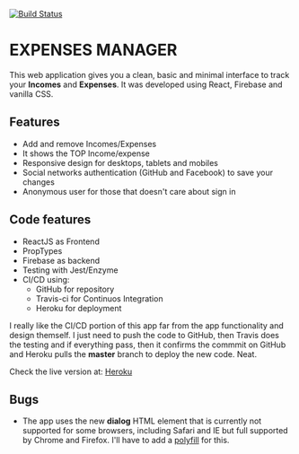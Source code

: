 [![Build Status](https://travis-ci.org/rcart/expenses-manager.svg?branch=master)](https://travis-ci.org/rcart/expenses-manager)

# EXPENSES MANAGER

This web application gives you a clean, basic and minimal interface to track your **Incomes** and **Expenses**. It was developed using React, Firebase and vanilla CSS.

## Features
* Add and remove Incomes/Expenses
* It shows the TOP Income/expense
* Responsive design for desktops, tablets and mobiles
* Social networks authentication (GitHub and Facebook) to save your changes
* Anonymous user for those that doesn't care about sign in

## Code features
* ReactJS as Frontend
* PropTypes
* Firebase as backend
* Testing with Jest/Enzyme
* CI/CD using:
    * GitHub for repository
    * Travis-ci for Continuos Integration
    * Heroku for deployment

I really like the CI/CD portion of this app far from the app functionality and design themself. I just need to push the code to GitHub, then Travis does the testing and if everything pass, then it confirms the commmit on GitHub and Heroku pulls the **master** branch to deploy the new code. Neat.

Check the live version at: [Heroku](https://rcart-expenses-manager.herokuapp.com/)

## Bugs
* The app uses the new **dialog** HTML element that is currently not supported for some browsers, including Safari and IE but full supported by Chrome and Firefox. I'll have to add a [polyfill](https://github.com/GoogleChrome/dialog-polyfill) for this.
